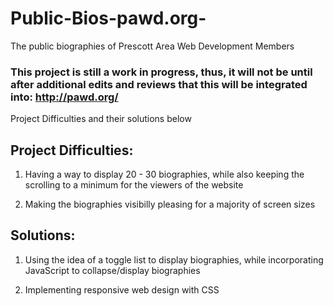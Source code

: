 # Public-Bios-pawd.org-
The public biographies of Prescott Area Web Development Members

### This project is still a work in progress, thus, it will not be until after additional edits and reviews that this will be integrated into: http://pawd.org/

Project Difficulties and their solutions below

## Project Difficulties:

1) Having a way to display 20 - 30 biographies, while also keeping the scrolling to a minimum for the viewers of the website

2) Making the biographies visibilly pleasing for a majority of screen sizes

## Solutions:

1) Using the idea of a toggle list to display biographies, while incorporating JavaScript to collapse/display biographies

2) Implementing responsive web design with CSS
